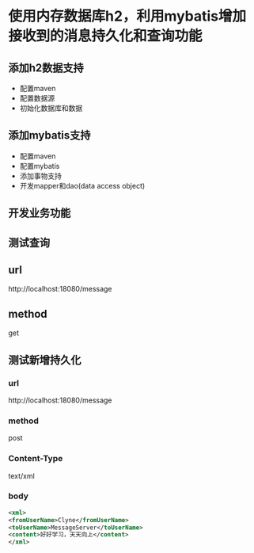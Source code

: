 # 使用内存数据库h2，利用mybatis增加接收到的消息持久化和查询功能
## 添加h2数据支持
- 配置maven
- 配置数据源
- 初始化数据库和数据

## 添加mybatis支持
- 配置maven
- 配置mybatis
- 添加事物支持
- 开发mapper和dao(data access object)

## 开发业务功能


## 测试查询
## url
http://localhost:18080/message
## method
get

## 测试新增持久化
### url
http://localhost:18080/message
### method
post
### Content-Type
text/xml
### body
```xml
<xml>
<fromUserName>Clyne</fromUserName>
<toUserName>MessageServer</toUserName>
<content>好好学习，天天向上</content>
</xml>
```
